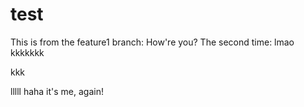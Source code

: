 # test
This is from the feature1 branch:
How're you?
The second time:
lmao
kkkkkkk

kkk


lllll
haha it's me, again!
